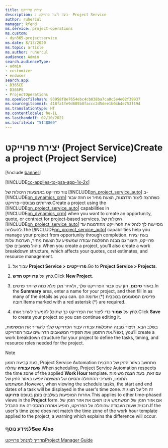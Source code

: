 ```yaml
---
title: יצירת פרוייקט
description: כיצד ליצור פרוייקט ב- Project Service
author: ruhercul
manager: kfend
ms.service: project-operations
ms.custom:
- dyn365-projectservice
ms.date: 8/13/2020
ms.topic: article
ms.author: ruhercul
audience: Admin
search.audienceType:
- admin
- customizer
- enduser
search.app:
- D365CE
- D365PS
- ProjectOperations
ms.openlocfilehash: 93958f8e7654ebc4cb038ba7ca0c5e4e02f39937
ms.sourcegitcommit: 418fa1fe9d605b8faccc2d5dee1b04b4e753f194
ms.translationtype: HT
ms.contentlocale: he-IL
ms.lasthandoff: 02/10/2021
ms.locfileid: "5148869"
---
```

# <a name="create-a-project-project-service"></a><span data-ttu-id="38cbc-103">יצירת פרוייקט (Project Service)</span><span class="sxs-lookup"><span data-stu-id="38cbc-103">Create a project (Project Service)</span></span>

[!include [banner](../includes/psa-now-project-operations.md)]

[!INCLUDE[cc-applies-to-psa-app-1x-2x](../includes/cc-applies-to-psa-app-1x-2x.md)]

<span data-ttu-id="38cbc-104">צור פרוייקט באמצעות היכולות של [!INCLUDE[pn_project_service_auto](../includes/pn-project-service-auto.md)] ב- [!INCLUDE[pn_dynamics_crm](../includes/pn-dynamics-crm.md)] כשתרצה ליצור הזדמנות, הצעת מחיר או חוזה עבור שירותים מבוססי-פרוייקט.</span><span class="sxs-lookup"><span data-stu-id="38cbc-104">Create a project using the [!INCLUDE[pn_project_service_auto](../includes/pn-project-service-auto.md)] capabilities in [!INCLUDE[pn_dynamics_crm](../includes/pn-dynamics-crm.md)] when you want to create an opportunity, quote, or contract for project-based services.</span></span> <span data-ttu-id="38cbc-105">היכולות של [!INCLUDE[pn_project_service_auto](../includes/pn-project-service-auto.md)] מסייעות לך לנהל את הפרוייקט מהזדמנות עד להשלמה.</span><span class="sxs-lookup"><span data-stu-id="38cbc-105">The [!INCLUDE[pn_project_service_auto](../includes/pn-project-service-auto.md)] capabilities help you manage your project from opportunity through completion.</span></span> <span data-ttu-id="38cbc-106">בעת יצירת פרוייקט, תיצור גם מבנה התפלגות עבודה שמשפיע על הצעות מחיר, הערכות עלות וניהול משאבים שלך.</span><span class="sxs-lookup"><span data-stu-id="38cbc-106">When you create a project, you’ll also create a work breakdown structure, which affects your quotes, cost estimates, and resource management.</span></span>  
  
1.  <span data-ttu-id="38cbc-107">עבור אל **Project Service > פרוייקטים**.</span><span class="sxs-lookup"><span data-stu-id="38cbc-107">Go to **Project Service > Projects**.</span></span>  
  
2.  <span data-ttu-id="38cbc-108">לחץ על **פרוייקט חדש**.</span><span class="sxs-lookup"><span data-stu-id="38cbc-108">Click **New Project**.</span></span>  
  
3.  <span data-ttu-id="38cbc-109">באזור **סיכום**, הזן שם עבור הפרוייקט שלך, ולאחר מכן מלא כמה שיותר פרטים.</span><span class="sxs-lookup"><span data-stu-id="38cbc-109">In the **Summary** area, enter a name for your project, and then fill in as many of the details as you can.</span></span> <span data-ttu-id="38cbc-110">פריטים המסומנים בכוכבית (\*) אדומה הם חובה.</span><span class="sxs-lookup"><span data-stu-id="38cbc-110">Items marked with a red asterisk (\*) are required.</span></span>  
  
4.  <span data-ttu-id="38cbc-111">לחץ על **שמור** כדי ליצור את הפרוייקט כך שתוכל להמשיך לערוך אותו.</span><span class="sxs-lookup"><span data-stu-id="38cbc-111">Click **Save** to create your project so you can continue editing it.</span></span>  
  
<span data-ttu-id="38cbc-112">בשלב הבא, תיצור מבנה התפלגות עבודה עבור הפרוייקט שלך להגדיר את המשימות, את התזמון ואת תפקידי המשאבים הדרושים עבור הפרוייקט.</span><span class="sxs-lookup"><span data-stu-id="38cbc-112">Next, you’ll create a work breakdown structure for your project to define the tasks, timing, and resource roles needed for the project.</span></span>  

> [!NOTE]
> <span data-ttu-id="38cbc-113">בעת קביעת תזמון, Project Service Automation מתחשב באזור הזמן של התבנית **שעת עבודה** שחלה.</span><span class="sxs-lookup"><span data-stu-id="38cbc-113">When scheduling, Project Service Automation respects the time zone of the applied **Work Hour** template.</span></span> <span data-ttu-id="38cbc-114">עם זאת, בעת הצגת משימות התזמון, תאריכי ההתחלה והסיום של המשימה יופיעו באזור הזמן של המשתמש.</span><span class="sxs-lookup"><span data-stu-id="38cbc-114">However, when viewing the schedule tasks, the start and end dates of a task will be displayed in the user's time zone.</span></span> <span data-ttu-id="38cbc-115">זה חל על תצוגות אחרות המופיעות בשלבים בזמן בטופס **פרויקט**.</span><span class="sxs-lookup"><span data-stu-id="38cbc-115">This applies to other time-phased views in the **Project** form.</span></span> <span data-ttu-id="38cbc-116">אם אזור הזמן של המשתמש אינו תואם את אזור הזמן של תבנית שעות העבודה שהוחלה על הפרויקט, תופיע אזהרה המסבירה את ההבדל.</span><span class="sxs-lookup"><span data-stu-id="38cbc-116">If the user's time zone does not match the time zone of the work hour template applied to the project, a warning which explains the difference will occur.</span></span> 
  
### <a name="see-also"></a><span data-ttu-id="38cbc-117">למידע נוסף</span><span class="sxs-lookup"><span data-stu-id="38cbc-117">See Also</span></span>  
 [<span data-ttu-id="38cbc-118">מדריך למנהל פרוייקט</span><span class="sxs-lookup"><span data-stu-id="38cbc-118">Project Manager Guide</span></span>](../psa/project-manager-guide.md)
